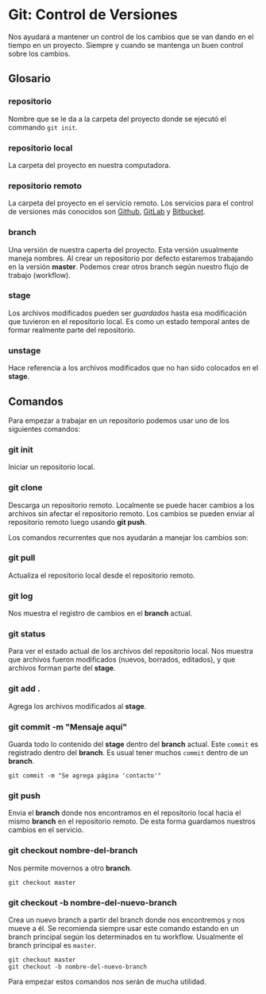 # Git: Control de Versiones

Nos ayudará a mantener un control de los cambios que se van dando en el tiempo en un proyecto. Siempre y cuando se mantenga un buen control sobre los cambios.

## Glosario

### repositorio
Nombre que se le da a la carpeta del proyecto donde se ejecutó el commando `git init`.

### repositorio local
La carpeta del proyecto en nuestra computadora.

### repositorio remoto
La carpeta del proyecto en el servicio remoto. Los servicios para el control de versiones más conocidos son [Github](https://github.com), [GitLab](https://about.gitlab.com) y [Bitbucket](https://bitbucket.org).

### branch
Una versión de nuestra caperta del proyecto. Esta versión usualmente maneja nombres. Al crear un repositorio por defecto estaremos trabajando en la versión **master**. Podemos crear otros branch según nuestro flujo de trabajo (workflow).

### stage
Los archivos modificados pueden ser _guardados_ hasta esa modificación que tuvieron en el repositorio local. Es como un estado temporal antes de formar realmente parte del repositorio.

### unstage
Hace referencia a los archivos modificados que no han sido colocados en el **stage**.


## Comandos

Para empezar a trabajar en un repositorio podemos usar uno de los siguientes comandos:

### git init
Iniciar un repositorio local.

### git clone
Descarga un repositorio remoto. Localmente se puede hacer cambios a los archivos sin afectar el repositorio remoto. Los cambios se pueden enviar al repositorio remoto luego usando **git push**.

Los comandos recurrentes que nos ayudarán a manejar los cambios son:

### git pull
Actualiza el repositorio local desde el repositorio remoto.

### git log
Nos muestra el registro de cambios en el **branch** actual.

### git status
Para ver el estado actual de los archivos del repositorio local. Nos muestra que archivos fueron modificados (nuevos, borrados, editados), y que archivos forman parte del **stage**.

### git add .
Agrega los archivos modificados al **stage**.

### git commit -m "Mensaje aquí"
Guarda todo lo contenido del **stage** dentro del **branch** actual. Este `commit` es registrado dentro del **branch**. Es usual tener muchos `commit` dentro de un **branch**.
```
git commit -m "Se agrega página 'contacto'"
```

### git push
Envia el **branch** donde nos encontramos en el repositorio local hacia el mismo **branch** en el repositorio remoto. De esta forma guardamos nuestros cambios en el servicio.

### git checkout nombre-del-branch
Nos permite movernos a otro **branch**.
```
git checkout master
```

### git checkout -b nombre-del-nuevo-branch
Crea un nuevo branch a partir del branch donde nos encontremos y nos mueve a él. Se recomienda siempre usar este comando estando en un branch principal según los determinados en tu workflow. Usualmente el branch principal es `master`.
```
git checkout master
git checkout -b nombre-del-nuevo-branch
```

Para empezar estos comandos nos serán de mucha utilidad.
